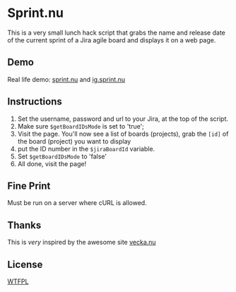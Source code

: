Sprint.nu
=========

This is a very small lunch hack script that grabs the name and release date of the current sprint of a Jira agile board and displays it on a web page.


## Demo
Real life demo: [sprint.nu](http://www.sprint.nu) and [ig.sprint.nu](http://ig.sprint.nu)


## Instructions
1. Set the username, password and url to your Jira, at the top of the script.
2. Make sure `$getBoardIDsMode` is set to 'true';
3. Visit the page. You'll now see a list of boards (projects), grab the `[id]` of the board (project) you want to display
4. put the ID number in the `$jiraBoardId` variable.
5. Set `$getBoardIDsMode` to 'false'
6. All done, visit the page!

## Fine Print
Must be run on a server where cURL is allowed.

## Thanks
This is *very* inspired by the awesome site [vecka.nu](http://www.vecka.nu)


## License
[WTFPL](http://www.wtfpl.net/)
